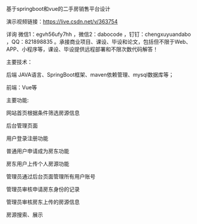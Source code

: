 基于springboot和vue的二手房销售平台设计

演示视频链接：https://live.csdn.net/v/363754

详询 微信1：egvh56ufy7hh ，微信2：dabocode ，钉钉：chengxuyuandabo ，QQ：821898835 。承接商业项目、课设、毕设和论文，包括但不限于Web、APP、小程序等，课设、毕设提供远程部署和不限次数代码解答！

主要技术：

后端 JAVA语言、SpringBoot框架、maven依赖管理、mysql数据库等；

前端：Vue等

主要功能:

网站首页根据条件筛选房源信息

后台管理页面

用户登录注册功能

普通用户申请成为房东功能

房东用户上传个人房源功能

管理员通过后台页面管理所有用户账号

管理员审核申请房东身份的记录

管理员审核房东上传的房源信息

房源搜索、展示
